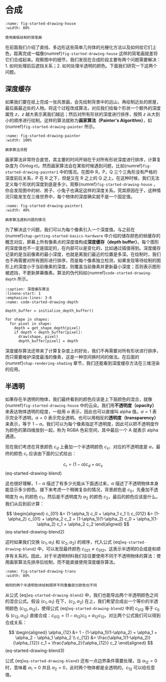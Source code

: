 # 合成

```{figure} fig/house.png
:name: fig-started-drawing-house
:width: 80%

使用画板绘制的简笔画
```

在前面我们介绍了直线、多边形这些简单几何体的光栅化方法以及如何给它们上色，距离完成一幅像{numref}`fig-started-drawing-house` 这样的简笔画就差将它们合成起来。观察图中的细节，我们发现在合成阶段主要有两个问题需要解决：1. 如何处理前后遮挡关系；2. 如何处理半透明的颜色。下面我们研究一下这两个问题。

## 深度缓存

如果我们要在纸上完成一张风景画，会先绘制背景中的远山，再绘制近处的房屋，最后画最近处的人物。将这个过程改成算法，对应我们给每个形状一个额外的深度属性 $z$，$z$ 越大表示离我们越远；然后对所有形状的深度进行排序，按照 $z$ 从大到小的顺序进行绘制。这样的算法就称为**画家算法（Painter's Algorithm）**，如{numref}`fig-started-drawing-painter` 所示。

```{figure} fig/painter.png
:name: fig-started-drawing-painter
:width: 100%

画家算法流程
```

画家算法非常符合直觉，其主要的时间开销在于对所有形状深度进行排序，计算复杂度为 $O(n\log n)$。然而画家算法会在某些时候遇到问题，比如{numref}`fig-started-drawing-painter1` 中的情况。在图中 R，P，Q 三个三角形没有严格的深度前后关系，P 在 R 之下，但是又在 R 之上的 Q 之上。在这种时候，我们无法定义每个形状的深度到底是多少。观察{numref}`fig-started-drawing-house` ，你会发现图中的树、房子、小兔子也满足这样的深度关系。究其原因在于，这种情况只能发生在三维世界中，每个物体的深度确实就不是一个固定值。

```{figure} fig/painter1.png
:name: fig-started-drawing-painter1
:width: 40%

画家算法遇到问题的情况
```

为了解决这个问题，我们可以为每个像素引入一个深度值。与之前在 {numref}`chap-getting-started-basics-hardware` 中介绍的储存颜色的帧缓存的概念对应，屏幕上所有像素点的深度值构成**深度缓存（depth buffer）**。每个图形的深度值也不一定是固定的，在内部可以是变化的，比如通过插值得到。深度缓存记录的是当前像素的最小深度，也就是离我们最近的位置是多深。在绘制时，我们也不再需要对所有图形进行排序，而是每个像素独立检测，如果发现等待绘制的图形上的深度小于当前像素的深度，则覆盖当前像素并更新最小深度；否则表示图形被遮挡，不更新屏幕像素。算法的伪代码如{numref}`code-started-drawing-depth` 所示。

```{code-block} python
:caption: 深度缓存算法
:lineno-start: 1
:emphasize-lines: 3-8
:name: code-started-drawing-depth

depth_buffer = initialize_depth_buffer()

for shape in shapes:
  for pixel in shape:
    depth = get_shape_depth(pixel)
    if depth < depth_buffer[pixel]:
      draw(shape, pixel)
      depth_buffer[pixel] = depth
```

深度缓存算法还带来了计算复杂度上的好处，我们不再需要对所有形状进行排序，而只需要维护深度最浅的像素，这是一种空间换时间的做法。在后面的 {numref}`chap-rendering-shading` 章节，我们还能看到深度缓存方法在三维渲染的应用。

## 半透明

如果存在半透明的物体，我们最终看到的颜色应该是上下层颜色的混合，就像{numref}`fig-started-drawing-house` 中的云朵。我们用**不透明度（opacity）** 来表达物体透明的程度，一般用 $\alpha$ 表示，因此也可以直接叫 alpha 值。$\alpha=1$ 表示完全不透明，$\alpha=0$ 表示完全透明。也可以用相反的**透明度（transparency）** 来表示，等于 $1-\alpha$。我们可以为每个像素指定不透明度，因此可以把不透明度作为颜色的第四维放到一起，称为 RGBA 色彩空间，其中最后一个 A 就表示 alpha 通道。

现在我们考虑在背景颜色 $c_d$ 上叠加一个半透明颜色 $c_s$，对应的不透明度是 $\alpha$，最终的颜色 $c_r$ 应该由下面的公式给出：

$$
c_r = (1-\alpha) c_d + \alpha c_s
$$ (eq-started-drawing-blend)

这也很好理解，$1-\alpha$ 描述了有多少光能从下面透过来，$\alpha$ 描述了不透明物体本身能显示多少颜色。接下来考虑一个稍微复杂的情况，背景颜色是 $c_0$，先叠加不透明度为 $\alpha_1$ 的颜色 $c_1$，然后是不透明度为 $\alpha_2$ 的颜色 $c_2$，最后的颜色应该是什么。我们从后到前计算：

$$
\begin{aligned}
  c_{01} &= (1-\alpha_1) c_0 + \alpha_1 c_1 \\
  c_{012} &= (1-\alpha_2) c_{01} + \alpha_2 c_2 = (1-\alpha_1)(1-\alpha_2) c_0 + \alpha_1(1-\alpha_2) c_1 + \alpha_2 c_2 
\end{aligned}
$$ (eq-started-drawing-blend2)

这时如果我们交换 $(c_1, \alpha_1)$ 和 $(c_2, \alpha_2)$ 的顺序，代入公式 {eq}`eq-started-drawing-blend2` 中，可以发现最终颜色 $c_{021} \neq c_{012}$。这表示半透明的合成是和顺序有关系的。因此，对于半透明材料我们往往要使用不同于不透明物体的算法：使用画家算法先排序后绘制，而不能直接使用深度缓存算法。

```{figure} fig/transparent.png
:name: fig-started-drawing-trans
:width: 80%

相同的两个半透明色块绘制顺序不同重叠部分颜色也不同
```

从公式 {eq}`eq-started-drawing-blend2` 中，我们也能导出两个半透明颜色之间的混合公式。假设 $(c_1, \alpha_1)$ 在下，$(c_2, \alpha_2)$ 在上，我们希望合成出一个等价的半透明颜色 $(c_{12}, \alpha_{12})$，使得公式 {eq}`eq-started-drawing-blend2` 中的 $c_{012}$ 等于 $c_0$ 与 $(c_{12}, \alpha_{12})$ 直接合成：$c_{012} = (1-\alpha_{12}) c_0 + \alpha_{12} c_{12}$。对比两个公式我们可以得到合成关系：

$$
\begin{aligned}
  \alpha_{12} &= 1 - (1-\alpha_1)(1-\alpha_2) = \alpha_1 + \alpha_2 - \alpha_1 \alpha_2 \\
  c_{12} &= \frac{\alpha_1(1-\alpha_2)}{\alpha_{12}} c_1 + \frac{\alpha_2}{\alpha_{12}} c_2
\end{aligned}
$$ (eq-started-drawing-blend3)

公式 {eq}`eq-started-drawing-blend3` 还有一点边界条件需要处理，当 $\alpha_{12}=0$ 时，意味着 $\alpha_1=0$ 并且 $\alpha_2=0$，此时两个物体都是全透明的，$c_{12}$ 可以给任意值。